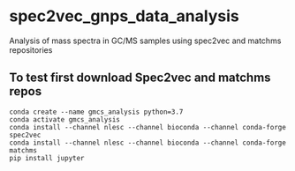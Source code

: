 # spec2vec_gnps_data_analysis

Analysis of mass spectra in GC/MS samples using spec2vec and matchms repositories

## To test first download Spec2vec and matchms repos

    conda create --name gmcs_analysis python=3.7
    conda activate gmcs_analysis
    conda install --channel nlesc --channel bioconda --channel conda-forge spec2vec
    conda install --channel nlesc --channel bioconda --channel conda-forge matchms
    pip install jupyter
